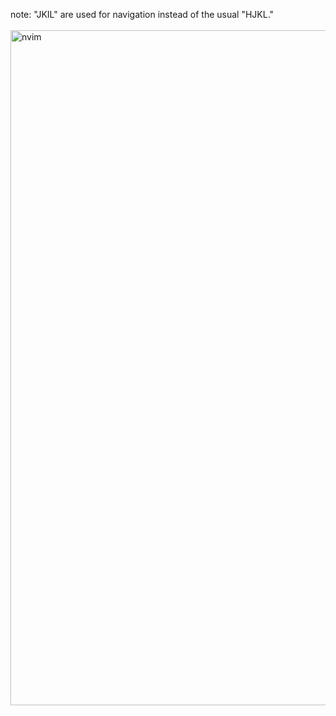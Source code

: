 note: "JKIL" are used for navigation instead of the usual "HJKL."
<br>
<br>
<img width="1920" height="1080" alt="nvim" src="https://github.com/user-attachments/assets/07c89a42-b179-4248-a2bd-75b41c3189ad" />
